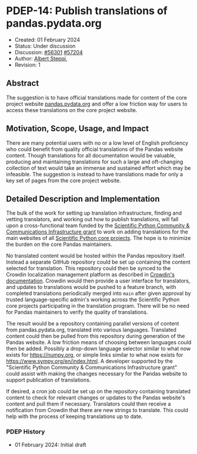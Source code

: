 # PDEP-14: Publish translations of pandas.pydata.org

- Created: 01 February 2024
- Status: Under discussion
- Discussion: [#56301](https://github.com/pandas-dev/pandas/issues/56301)
              [#57204](https://github.com/pandas-dev/pandas/pull/57204)
- Author: [Albert Steppi](https://github.com/steppi),
- Revision: 1

## Abstract

The suggestion is to have official translations made for content of the core
project website [pandas.pydata.org](https://pandas.pydata.org) and offer
a low friction way for users to access these translations on the core
project website.

## Motivation, Scope, Usage, and Impact

There are many potential users with no or a low level of English proficiency
who could benefit from quality official translations of the Pandas website
content. Though translations for all documentation would be valuable,
producing and maintaining translations for such a large and oft-changing
collection of text would take an immense and sustained effort which may
be infeasible. The suggestion is instead to have translations made for only
a key set of pages from the core project website.

## Detailed Description and Implementation

The bulk of the work for setting up translation infrastructure, finding and
vetting translators, and working out how to publish translations, will fall
upon a cross-functional team funded by the [Scientific Python Community & Communications
Infrastructure grant](https://scientific-python.org/doc/scientific-python-community-and-communications-infrastructure-2022.pdf)
to work on adding translations for the main websites of all
[Scientific Python core projects](https://scientific-python.org/specs/core-projects/).
The hope is to minimize the burden on the core Pandas maintainers.

No translated content would be hosted within the Pandas repository itself.
Instead a separate GitHub repository could be set up containing the content
selected for translation. This repository could then be synced to the Crowdin
localization management platform as described in
[Crowdin's documentation](https://support.crowdin.com/github-integration/).
Crowdin would then provide a user interface for translators, and updates to
translations would be pushed to a feature branch, with completed translations
periodically merged into `main` after given approval by trusted
language-specific admin's working across the Scientific Python core projects
participating in the translation program. There will be no need for Pandas
maintainers to verify the quality of translations.

The result would be a repository containing parallel versions of content from
pandas.pydata.org, translated into various languages. Translated content could
then be pulled from this repository during generation of the Pandas website. A
low friction means of choosing between languages could then be added. Possibly a
drop-down language selector similar to what now exists for https://numpy.org, or
simple links similar to what now exists for https://www.sympy.org/en/index.html.
A developer supported by the "Scientific Python Community & Communications
Infrastructure grant" could assist with making the changes necessary for the
Pandas website to support publication of translations.

If desired, a cron job could be set up on the repository containing translated
content to check for relevant changes or updates to the Pandas website's content
and pull them if necessary. Translators could then receive a notification from
Crowdin that there are new strings to translate. This could help with the
process of keeping translations up to date.


### PDEP History

- 01 February 2024: Initial draft
